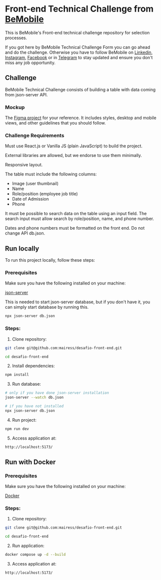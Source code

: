 # Front-end Technical Challenge from [BeMobile](https://www.linkedin.com/company/betalenttech/)

This is BeMobile's Front-end technical challenge repository for selection processes.

If you got here by BeMobile Technical Challenge Form you can go ahead and do the challenge. Otherwise you have to follow BeMobile on [Linkedin](https://br.linkedin.com/company/bemobiletech), [Instagram](https://www.instagram.com/bemobile.tech/), [Facebook](https://www.facebook.com/bemobile.tech) or in [Telegram](https://t.me/be_tech_community) to stay updated and ensure you don't miss any job opportunity.

## Challenge

BeMobile Technical Challenge consists of building a table with data coming from json-server API.

### Mockup

The [Figma project](https://www.figma.com/file/yw6th52zE9bubewc6ayTg5/Teste-T%C3%A9cnico-Front-End-Be.?type=design&node-id=1%3A4&mode=dev&t=vVxs9eyKybrYmq4Z-1) for your reference. It includes styles, desktop and mobile views, and other guidelines that you should follow.

### Challenge Requirements

Must use React.js or Vanilla JS (plain JavaScript) to build the project.

External libraries are allowed, but we endorse to use them minimally.

Responsive layout.

The table must include the following columns:

- Image (user thumbnail)
- Name
- Role/position (employee job title)
- Date of Admission
- Phone

It must be possible to search data on the table using an input field. The search input must allow search by role/position, name, and phone number.

Dates and phone numbers must be formatted on the front end. Do not change API db.json.

## Run locally

To run this project locally, follow these steps:

### Prerequisites

Make sure you have the following installed on your machine:

[json-server](https://github.com/typicode/json-server)

This is needed to start json-server database, but if you don't have it, you can simply start database by running this.

```BASH
npx json-server db.json
```

### Steps:

1. Clone repository:

```BASH
git clone git@github.com:mairess/desafio-front-end.git

cd desafio-front-end
```

2. Install dependencies:

```BASH
npm install
```

3. Run database:

```BASH
# only if you have done json-server installation
json-server --watch db.json

# if you have not installed
npx json-server db.json

```

4. Run project:

```BASH
npm run dev
```

5. Access application at:

```BASH
http://localhost:5173/
```

## Run with Docker

### Prerequisites

Make sure you have the following installed on your machine:

[Docker](https://www.docker.com/get-started/)

### Steps:

1. Clone repository:

```BASH
git clone git@github.com:mairess/desafio-front-end.git

cd desafio-front-end
```

2. Run application:

```BASH
docker compose up -d --build 
```

3. Access application at:

```BASH
http://localhost:5173/
```